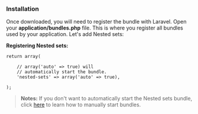 ### Installation

Once downloaded, you will need to register the bundle with Laravel. Open your
**application/bundles.php** file. This is where you register all bundles used by
your application. Let's add Nested sets:

**Registering Nested sets:**

	return array(

		// array('auto' => true) will
		// automatically start the bundle.
		'nested-sets' => array('auto' => true),

	);

>**Notes:** If you don't want to automatically start the Nested sets bundle, click
[here](http://laravel.com/docs/bundles#starting-bundles) to learn how to manually
start bundles.
